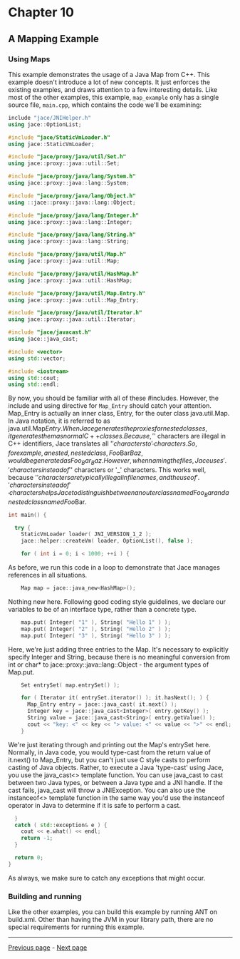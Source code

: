 # Chapter 10
## A Mapping Example


### Using Maps

This example demonstrates the usage of a Java Map from C++. This example doesn't introduce a lot of new concepts. It just enforces the
existing examples, and draws attention to a few interesting details. Like most of the other examples, this example, `map_example` only
has a single source file, `main.cpp`, which contains the code we'll be examining:

```c++
include "jace/JNIHelper.h"
using jace::OptionList;

#include "jace/StaticVmLoader.h"
using jace::StaticVmLoader;

#include "jace/proxy/java/util/Set.h"
using jace::proxy::java::util::Set;

#include "jace/proxy/java/lang/System.h"
using jace::proxy::java::lang::System;

#include "jace/proxy/java/lang/Object.h"
using ::jace::proxy::java::lang::Object;

#include "jace/proxy/java/lang/Integer.h"
using jace::proxy::java::lang::Integer;

#include "jace/proxy/java/lang/String.h"
using jace::proxy::java::lang::String;

#include "jace/proxy/java/util/Map.h"
using jace::proxy::java::util::Map;

#include "jace/proxy/java/util/HashMap.h"
using jace::proxy::java::util::HashMap;

#include "jace/proxy/java/util/Map.Entry.h"
using jace::proxy::java::util::Map_Entry;

#include "jace/proxy/java/util/Iterator.h"
using jace::proxy::java::util::Iterator;

#include "jace/javacast.h"
using jace::java_cast;

#include <vector>
using std::vector;

#include <iostream>
using std::cout;
using std::endl; 
```

By now, you should be familiar with all of these #includes. However, the include and using directive for `Map_Entry` should catch your
attention. Map_Entry is actually an inner class, Entry, for the outer class java.util.Map. In Java notation, it is referred to as
java.util.Map$Entry. When Jace generates the proxies for nested classes, it generates them as normal C++ classes. Because, '$'
characters are illegal in C++ identifiers, Jace translates all '$' characters to '_' characters. So, for example, a nested, nested
class, Foo$Bar$Baz, would be generated as Foo_Bar_Baz. However, when naming the files, Jace uses '.' characters instead of '$'
characters or '_' characters. This works well, because '$' characters are typically illegal in file names, and the use of '.'
characters instead of '_' characters helps Jace to distinguish between an outer class named Foo_Bar and a nested class named Foo$Bar.

```c++
int main() {

  try {
    StaticVmLoader loader( JNI_VERSION_1_2 );
    jace::helper::createVm( loader, OptionList(), false );

    for ( int i = 0; i < 1000; ++i ) { 
```

As before, we run this code in a loop to demonstrate that Jace manages references in all situations.

```c++
    Map map = jace::java_new<HashMap>(); 
```

Nothing new here. Following good coding style guidelines, we declare our variables to be of an interface type, rather than a concrete
type.

```c++
    map.put( Integer( "1" ), String( "Hello 1" ) );
    map.put( Integer( "2" ), String( "Hello 2" ) );
    map.put( Integer( "3" ), String( "Hello 3" ) ); 
```

Here, we're just adding three entries to the Map. It's necessary to explicitly specify Integer and String, because there is no
meaningful conversion from int or char* to jace::proxy::java::lang::Object - the argument types of Map.put.

```c++
    Set entrySet( map.entrySet() );

    for ( Iterator it( entrySet.iterator() ); it.hasNext(); ) {
      Map_Entry entry = jace::java_cast( it.next() );
      Integer key = jace::java_cast<Integer>( entry.getKey() );
      String value = jace::java_cast<String>( entry.getValue() );
      cout << "key: <" << key << "> value: <" << value << ">" << endl;
    } 
```

We're just iterating through and printing out the Map's entrySet here. Normally, in Java code, you would type-cast from the return
value of it.next() to Map_Entry, but you can't just use C style casts to perform casting of Java objects. Rather, to execute a Java
'type-cast' using Jace, you use the java_cast<> template function. You can use java_cast to cast between two Java types, or between a
Java type and a JNI handle. If the cast fails, java_cast will throw a JNIException. You can also use the instanceof<> template function
in the same way you'd use the instanceof operator in Java to determine if it is safe to perform a cast.

```c++
  }
  catch ( std::exception& e ) {
    cout << e.what() << endl;
    return -1;
  }

  return 0;
} 
```

As always, we make sure to catch any exceptions that might occur.

### Building and running

Like the other examples, you can build this example by running ANT on build.xml. Other than having the JVM in your library path, there
are no special requirements for running this example.

----
[Previous page](Chapter_9.md) - [Next page](Chapter_11.md)
